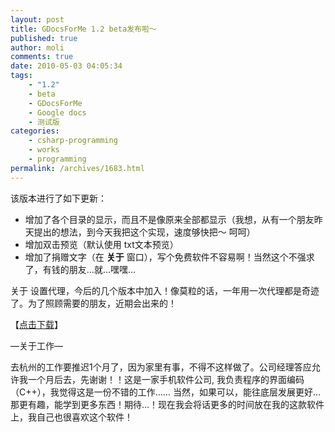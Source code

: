 ```yaml
---
layout: post
title: GDocsForMe 1.2 beta发布啦～
published: true
author: moli
comments: true
date: 2010-05-03 04:05:34
tags:
    - "1.2"
    - beta
    - GDocsForMe
    - Google docs
    - 测试版
categories:
    - csharp-programming
    - works
    - programming
permalink: /archives/1683.html
---
```

[][1]该版本进行了如下更新：

  * 增加了各个目录的显示，而且不是像原来全部都显示（我想，从有一个朋友昨天提出的想法，到今天我把这个实现，速度够快把～ 呵呵）
  * 增加双击预览（默认使用 txt文本预览）
  * 增加了捐赠文字（在 **关于** 窗口），写个免费软件不容易啊！当然这个不强求了，有钱的朋友…就…嘿嘿…

关于 设置代理，今后的几个版本中加入！像莫粒的话，一年用一次代理都是奇迹了。为了照顾需要的朋友，近期会出来的！

【[点击下载][2]】

&#8212;关于工作&#8212;

去杭州的工作要推迟1个月了，因为家里有事，不得不这样做了。公司经理答应允许我一个月后去，先谢谢！！这是一家手机软件公司, 我负责程序的界面编码（C++），我觉得这是一份不错的工作…… 当然，如果可以，能往底层发展更好…那更有趣，能学到更多东西！期待…！现在我会将话更多的时间放在我的这款软件上，我自己也很喜欢这个软件！

 [1]: http://huoxr.com/wp-content/uploads/2010/05/GDocsforMe1.2.gif
 [2]: /molisoft/down/GDocsForMe-beta.zip
